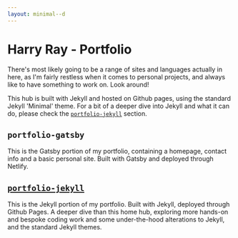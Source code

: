 ```yaml
---
layout: minimal--d
---
```

Harry Ray - Portfolio
======

There's most likely going to be a range of sites and languages actually in here, as I'm fairly restless when it comes to personal projects, and always like to have something to work on. Look around!

This hub is built with Jekyll and hosted on Github pages, using the standard Jekyll 'Minimal' theme. For a bit of a deeper dive into Jekyll and what it can do, please check the [`portfolio-jekyll`](portfolio-jekyll/) section.

## `portfolio-gatsby`

This is the Gatsby portion of my portfolio, containing a homepage, contact info and a basic personal site. Built with Gatsby and deployed through Netlify.

## [`portfolio-jekyll`](portfolio-jekyll/)

This is the Jekyll portion of my portfolio. Built with Jekyll, deployed through Github Pages. A deeper dive than this home hub, exploring more hands-on and bespoke coding work and some under-the-hood alterations to Jekyll, and the standard Jekyll themes.
